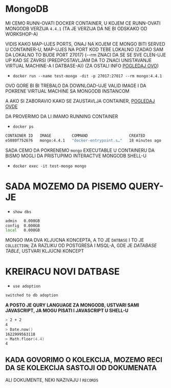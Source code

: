 # MongoDB

MI CEMO RUNN-OVATI DOCKER CONTAINER, U KOJEM CE RUNN-OVATI MONGODB VERZIJA `4.4.1` (TA JE VERZIJA DA NE BI ODSKAKO OD WORKSHOP-A)

VIDIS KAKO MAP-UJES PORTS, ONAJ NA KOJEM CE MONGO BITI SERVED U CONTAINER-U, MAP-UJES NA PORT KOD TEBE LOKALNO (ZADAO SAM DA LOKALNO TO BUDE PORT 27017) (--rm ZNACI DA SE SE SVE CLEN-UJE UP KAD SE ZAVRSI (PREDPOSTAVLJAM DA TO ZNACI UNISTAVANJE VIRTUAL MACHINE-A I DATBASE-A)) (ZA OSTALI INFO [POGLEDAJ OVO](https://docs.docker.com/engine/reference/commandline/run/))

- `docker run --name test-mongo -dit -p 27017:27017 --rm mongo:4.4.1`

OVO GORE BI BI TREBALO DA DOWNLOAD-UJE VALID IMAGE I DA POKRENE VIRTUAL MACHINE SA MONGODB INSTANCOM

A AKO SI ZABORAVIO KAKO SE ZAUSTAVLJA CONTAINER, [POGLEDAJ OVDE](https://github.com/Rade58/exploring_docker/tree/2_4_STOPPING_CONTAINERS)

DA PROVERIMO DA LI IMAMO RUNNING CONTAINER

- `docker ps`

```zsh
CONTAINER ID   IMAGE         COMMAND                  CREATED          STATUS          PORTS                                           NAMES
e5080f752676   mongo:4.4.1   "docker-entrypoint.s…"   18 minutes ago   Up 18 minutes   0.0.0.0:27017->27017/tcp, :::27017->27017/tcp   test-mongo
```

SADA CEMO DA POKRENEMO `mongo` EXECUTABLE U CONTAINERU DA BISMO MOGLI DA PRISTUPIMO INTERACTVE MONGODB SHELL-U

- `docker exec -it test-mongo mongo`

# SADA MOZEMO DA PISEMO QUERY-JE

- `show dbs`

```zsh
admin   0.000GB
config  0.000GB
local   0.000GB
```

MONGO IMA DVA KLJUCNA KONCEPTA, A TO JE `DATBASE` I TO JE `COLLECTION`; ZA RAZLIKU OD POSTGRESA I MSQL-A, GDE JE *DATABASE TABLE*, USTVARI KLJUCNI KONCEPT

# KREIRACU NOVI DATBASE

- `use adoption`

```zsh
switched to db adoption
```

**A POSTO JE QURY LANGUAGE ZA MONGODB, USTVARI SAMI JAVASCRIPT, JA MOGU PISATI I JAVASCRIPT U SHELL-U**

```zsh
> 2 + 2
4
> Date.now()
1622999563118
> Math.floor(4.4)
4
```

## KADA GOVORIMO O KOLEKCIJA, MOZEMO RECI DA SE KOLEKCIJA SASTOJI OD DOKUMENATA

ALI DOKUMENTE, NEKI NAZIVAJU I `RECORDS`
